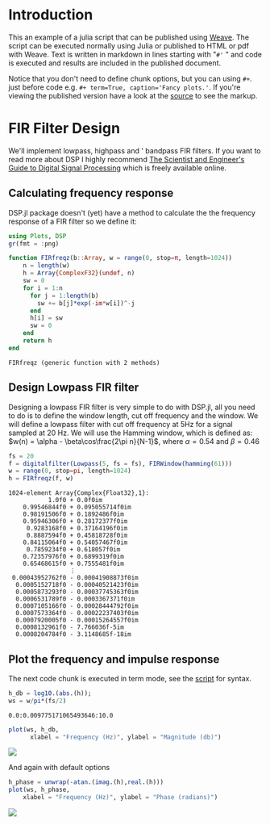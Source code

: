 # Introduction


This an example of a julia script that can be published using
[Weave](http://mpastell.github.io/Weave.jl/latest/usage/).
The script can be executed normally using Julia
or published to HTML or pdf with Weave.
Text is written in markdown in lines starting with "`#'` " and code
is executed and results are included in the published document.


Notice that you don't need to define chunk options, but you can using
`#+`. just before code e.g. `#+ term=True, caption='Fancy plots.'`.
If you're viewing the published version have a look at the
[source](FIR_design_plots.jl) to see the markup.



# FIR Filter Design


We'll implement lowpass, highpass and ' bandpass FIR filters. If
you want to read more about DSP I highly recommend [The Scientist
and Engineer's Guide to Digital Signal
Processing](http://www.dspguide.com/) which is freely available
online.


## Calculating frequency response


DSP.jl package doesn't (yet) have a method to calculate the
the frequency response of a FIR filter so we define it:

````julia
using Plots, DSP
gr(fmt = :png)

function FIRfreqz(b::Array, w = range(0, stop=π, length=1024))
    n = length(w)
    h = Array{ComplexF32}(undef, n)
    sw = 0
    for i = 1:n
      for j = 1:length(b)
        sw += b[j]*exp(-im*w[i])^-j
      end
      h[i] = sw
      sw = 0
    end
    return h
end
````


````
FIRfreqz (generic function with 2 methods)
````





## Design Lowpass FIR filter


Designing a lowpass FIR filter is very simple to do with DSP.jl, all you
need to do is to define the window length, cut off frequency and the
window. We will define a lowpass filter with cut off frequency at 5Hz for a signal
sampled at 20 Hz.
We will use the Hamming window, which is defined as:
$w(n) = \alpha - \beta\cos\frac{2\pi n}{N-1}$, where $\alpha=0.54$ and $\beta=0.46$

````julia
fs = 20
f = digitalfilter(Lowpass(5, fs = fs), FIRWindow(hamming(61)))
w = range(0, stop=pi, length=1024)
h = FIRfreqz(f, w)
````


````
1024-element Array{Complex{Float32},1}:
           1.0f0 + 0.0f0im
    0.99546844f0 + 0.095055714f0im
    0.98191506f0 + 0.1892486f0im
    0.95946306f0 + 0.28172377f0im
     0.9283168f0 + 0.37164196f0im
     0.8887594f0 + 0.45818728f0im
    0.84115064f0 + 0.54057467f0im
     0.7859234f0 + 0.618057f0im
    0.72357976f0 + 0.6899319f0im
    0.65468615f0 + 0.7555481f0im
                 ⋮
 0.00043952762f0 - 0.00041908873f0im
  0.0005152718f0 - 0.00040521423f0im
  0.0005873293f0 - 0.00037745363f0im
  0.0006531789f0 - 0.0003367371f0im
  0.0007105166f0 - 0.00028444792f0im
  0.0007573364f0 - 0.00022237403f0im
  0.0007920005f0 - 0.00015264557f0im
  0.0008132961f0 - 7.766036f-5im
  0.0008204784f0 - 3.1148685f-18im
````





## Plot the frequency and impulse response


The next code chunk is executed in term mode, see the [script](FIR_design.jl) for syntax.

````julia
h_db = log10.(abs.(h));
ws = w/pi*(fs/2)
````


````
0.0:0.009775171065493646:10.0
````



````julia
plot(ws, h_db,
      xlabel = "Frequency (Hz)", ylabel = "Magnitude (db)")
````


![](figures/FIR_design_4_1.png)



And again with default options

````julia
h_phase = unwrap(-atan.(imag.(h),real.(h)))
plot(ws, h_phase,
    xlabel = "Frequency (Hz)", ylabel = "Phase (radians)")
````


![](figures/FIR_design_5_1.png)
